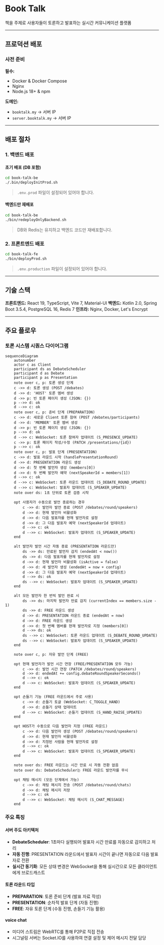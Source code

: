 # Book Talk

책을 주제로 사용자들이 토론하고 발표하는 실시간 커뮤니케이션 플랫폼

---

## 프로덕션 배포

### 사전 준비

**필수:**

- Docker & Docker Compose
- Nginx
- Node.js 18+ & npm

**도메인:**

- `booktalk.my` → 서버 IP
- `server.booktalk.my` → 서버 IP

---

## 배포 절차

### 1. 백엔드 배포

#### 초기 배포 (DB 포함)

```bash
cd book-talk-be
./.bin/deployInitProd.sh
```

> `.env.prod` 파일이 설정되어 있어야 합니다.

#### 백엔드만 재배포

```bash
cd book-talk-be
./bin/redeployOnlyBackend.sh
```

> DB와 Redis는 유지하고 백엔드 코드만 재배포합니다.

### 2. 프론트엔드 배포

```bash
cd book-talk-fe
./bin/deployProd.sh
```

> `.env.production` 파일이 설정되어 있어야 합니다.

---

## 기술 스택

**프론트엔드:** React 19, TypeScript, Vite 7, Material-UI
**백엔드:** Kotlin 2.0, Spring Boot 3.5.4, PostgreSQL 16, Redis 7
**인프라:** Nginx, Docker, Let's Encrypt

---

## 주요 플로우

### 토론 시스템 시퀀스 다이어그램

```mermaid
sequenceDiagram
    autonumber
    actor c as Client
    participant ds as DebateScheduler
    participant d as Debate
    participant p as Presentation
    note over c, p: 토론 생성 단계
    c ->> d: 토론 생성 (POST /debates)
    d ->> d: 'HOST' 토론 멤버 생성
    d ->> p: 빈 토론 페이지 생성 (JSON: {})
    p -->> d: ok
    d -->> c: ok
    note over c, p: 준비 단계 (PREPARATION)
    c ->> d: 새로운 Client 토론 참여 (POST /debates/participants)
    d ->> d: 'MEMBER' 토론 멤버 생성
    d ->> p: 빈 토론 페이지 생성 (JSON: {})
    p -->> d: ok
    d -->> c: WebSocket: 토론 참여자 업데이트 (S_PRESENCE_UPDATE)
    c ->> p: 토론 페이지 작성/수정 (PATCH /presentations/{id})
    p -->> c: ok
    note over c, p: 발표 단계 (PRESENTATION)
    c ->> d: 발표 라운드 시작 (handlePresentationRound)
    d ->> d: PRESENTATION 라운드 생성
    d ->> d: 첫 번째 발언자 생성 (members[0])
    d ->> d: 두 번째 발언자 예약 (nextSpeakerId = members[1])
    d -->> c: ok
    d -->> c: WebSocket: 토론 라운드 업데이트 (S_DEBATE_ROUND_UPDATE)
    d -->> c: WebSocket: 발표자 업데이트 (S_SPEAKER_UPDATE)
    note over ds: 1초 단위로 토론 검증 시작

    opt 사용자가 수동으로 발언 종료하는 경우
        c ->> d: 발언자 발언 종료 (POST /debates/round/speakers)
        d ->> d: 현재 발언자 비활성화
        d ->> d: 다음 발표자를 현재 발언자로 설정
        d ->> d: 그 다음 발표자 예약 (nextSpeakerId 업데이트)
        d -->> c: ok
        d -->> c: WebSocket: 발표자 업데이트 (S_SPEAKER_UPDATE)
    end

    alt 발언자 발언 시간 자동 종료 (PRESENTATION 라운드만)
        ds ->> ds: 만료된 발언자 감지 (endedAt < now())
        ds ->> d: 다음 발표자를 현재 발언자로 설정
        d ->> d: 현재 발언자 비활성화 (isActive = false)
        d ->> d: 새 발언자 생성 (endedAt = now + config)
        d ->> d: 그 다음 발표자 예약 (nextSpeakerId 업데이트)
        d -->> ds: ok
        ds -->> c: WebSocket: 발표자 업데이트 (S_SPEAKER_UPDATE)
    end

    alt 모든 발언자 한 번씩 발언 완료 시
        ds ->> ds: 마지막 발언자 만료 감지 (currentIndex == members.size - 1)
        ds ->> d: FREE 라운드 생성
        d ->> d: PRESENTATION 라운드 종료 (endedAt = now)
        d ->> d: FREE 라운드 생성
        d ->> d: 첫 번째 멤버를 현재 발언자로 지정 (members[0])
        d -->> ds: ok
        ds -->> c: WebSocket: 토론 라운드 업데이트 (S_DEBATE_ROUND_UPDATE)
        ds -->> c: WebSocket: 발표자 업데이트 (S_SPEAKER_UPDATE)
    end

    note over c, p: 자유 발언 단계 (FREE)

    opt 현재 발언자가 발언 시간 연장 (FREE/PRESENTATION 모두 가능)
        c ->> d: 발언 시간 연장 (PATCH /debates/round/speakers)
        d ->> d: endedAt += config.debateRoundSpeakerSeconds()
        d -->> c: ok
        d -->> c: WebSocket: 발표자 업데이트 (S_SPEAKER_UPDATE)
    end

    opt 손들기 기능 (FREE 라운드에서 주로 사용)
        c ->> d: 손들기 토글 (WebSocket: C_TOGGLE_HAND)
        d ->> d: 손들기 상태 업데이트
        d -->> c: WebSocket: 손들기 업데이트 (S_HAND_RAISE_UPDATE)
    end

    opt HOST가 수동으로 다음 발언자 지정 (FREE 라운드)
        c ->> d: 다음 발언자 생성 (POST /debates/round/speakers)
        d ->> d: 현재 발언자 비활성화
        d ->> d: 지정된 사람을 현재 발언자로 설정
        d -->> c: ok
        d -->> c: WebSocket: 발표자 업데이트 (S_SPEAKER_UPDATE)
    end

    note over ds: FREE 라운드는 시간 만료 시 자동 전환 없음
    note over ds: DebateScheduler는 FREE 라운드 발언자를 무시

    opt 채팅 메시지 (모든 단계에서 가능)
        c ->> d: 채팅 메시지 전송 (POST /debates/round/chats)
        d ->> d: 채팅 메시지 저장
        d -->> c: ok
        d -->> c: WebSocket: 채팅 메시지 (S_CHAT_MESSAGE)
    end
```

### 주요 특징

#### 서버 주도 아키텍처

- **DebateScheduler**: 1초마다 실행되어 발표자 시간 만료를 자동으로 감지하고 처리
- **자동 진행**: PRESENTATION 라운드에서 발표자 시간이 끝나면 자동으로 다음 발표자로 전환
- **실시간 동기화**: 모든 상태 변경은 WebSocket을 통해 실시간으로 모든 클라이언트에게 브로드캐스트

#### 토론 라운드 타입

- **PREPARATION**: 토론 준비 단계 (발표 자료 작성)
- **PRESENTATION**: 순차적 발표 단계 (자동 진행)
- **FREE**: 자유 토론 단계 (수동 진행, 손들기 기능 활용)

#### voice chat

- 미디어 스트림은 WebRTC를 통해 P2P로 직접 전송
- 시그널링 서버는 Socket.IO를 사용하여 연결 설정 및 제어 메시지 전달 담당